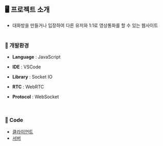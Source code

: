 ## **🖥️**  프로젝트 소개
- 대화방을 만들거나 입장하여 다른 유저와 1:1로 영상통화를 할 수 있는 웹사이트
  <br>  <br> 

### **📌** 개발환경

- **Language** : JavaScript

- **IDE** : VSCode

- **Library** : Socket IO

- **RTC** : WebRTC

- **Protocol** : WebSocket
<br> 

### **📌** Code
- [클라이언트](src/public/js/vidCall.js)
- [서버](src/server.js)
